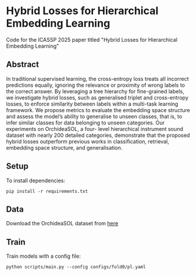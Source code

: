 # Hybrid Losses for Hierarchical Embedding Learning

Code for the ICASSP 2025 paper titled "Hybrid Losses for Hierarchical Embedding Learning"

## Abstract
In traditional supervised learning, the cross-entropy loss treats all incorrect predictions equally, ignoring the relevance or proximity of wrong labels to the correct answer. By leveraging a tree hierarchy for fine-grained labels, we investigate hybrid losses, such as generalised triplet and cross-entropy losses, to enforce similarity between labels within a multi-task learning framework. We propose metrics to evaluate the embedding space structure and assess the model’s ability to generalise to unseen classes, that is, to infer similar classes for data belonging to unseen categories. Our experiments on OrchideaSOL, a four- level hierarchical instrument sound dataset with nearly 200 detailed categories, demonstrate that the proposed hybrid losses outperform previous works in classification, retrieval, embedding space structure, and generalisation.

## Setup
To install dependencies:
```
pip install -r requirements.txt
```

## Data
Download the OrchideaSOL dataset from [here](https://forum.ircam.fr/projects/detail/orchideasol/)

## Train
Train models with a config file:
```
python scripts/main.py --config configs/fold0/pl.yaml
```
